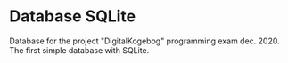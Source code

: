 # Database SQLite

Database for the project "DigitalKogebog" programming exam dec. 2020.
The first simple database with SQLite.
